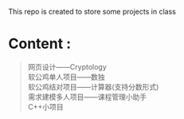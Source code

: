 This repo is created to store some projects in class
# Content :
> 网页设计——Cryptology  
> 软公鸡单人项目——数独  
> 软公鸡结对项目——计算器(支持分数形式)  
> 需求建模多人项目——课程管理小助手  
> C++小项目

